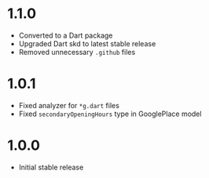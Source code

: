 # 1.1.0

- Converted to a Dart package
- Upgraded Dart skd to latest stable release
- Removed unnecessary `.github` files

# 1.0.1

- Fixed analyzer for `*g.dart` files
- Fixed `secondaryOpeningHours` type in GooglePlace model

# 1.0.0

- Initial stable release
